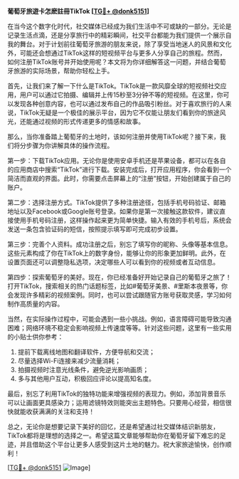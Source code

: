 **葡萄牙旅遊卡怎麽註冊TikTok [[TG💪+ @donk5151](https://t.me/s/donk5151)]**

在当今这个数字化时代，社交媒体已经成为我们生活中不可或缺的一部分。无论是记录生活点滴，还是分享旅行中的精彩瞬间，社交平台都能为我们提供一个展示自我的舞台。对于计划前往葡萄牙旅游的朋友来说，除了享受当地迷人的风景和文化外，可能还会想通过TikTok这样的短视频平台与更多人分享自己的旅程。然而，如何注册TikTok账号并开始使用呢？本文将为你详细解答这一问题，并结合葡萄牙旅游的实际场景，帮助你轻松上手。

首先，让我们来了解一下什么是TikTok。TikTok是一款风靡全球的短视频社交应用，用户可以通过它拍摄、编辑并上传15秒至3分钟不等的短视频。在这里，你可以发现各种创意内容，也可以通过发布自己的作品吸引粉丝。对于喜欢旅行的人来说，TikTok无疑是一个极佳的展示平台，因为它不仅能让朋友们看到你的旅途风光，还能通过视频的形式传递更多的情感和故事。

那么，当你准备踏上葡萄牙的土地时，该如何注册并使用TikTok呢？接下来，我们将分步骤为你讲解具体的操作流程。

第一步：下载TikTok应用。无论你是使用安卓手机还是苹果设备，都可以在各自的应用商店中搜索“TikTok”进行下载。安装完成后，打开应用程序，你会看到一个简洁而直观的界面。此时，你需要点击屏幕上的“注册”按钮，开始创建属于自己的账户。

第二步：选择注册方式。TikTok提供了多种注册途径，包括手机号码验证、邮箱地址以及Facebook或Google账号登录。如果你是第一次接触这款软件，建议直接使用手机号码注册，这样操作起来更为简单快捷。输入有效的手机号后，系统会发送一条包含验证码的短信，按照提示填写即可完成初步设置。

第三步：完善个人资料。成功注册之后，别忘了填写你的昵称、头像等基本信息。这些元素构成了你在TikTok上的数字身份，能够让你的形象更加鲜明。此外，在设置页面还可以调整隐私选项，决定哪些人可以看到你的视频或者互动信息。

第四步：探索葡萄牙的美好。现在，你已经准备好开始记录自己的葡萄牙之旅了！打开TikTok，搜索相关的热门话题标签，比如#葡萄牙美景、#里斯本夜景等，你会发现许多精彩的视频案例。同时，也可以尝试跟随官方账号获取灵感，学习如何制作高质量的内容。

当然，在实际操作过程中，可能会遇到一些小挑战。例如，语言障碍可能导致沟通困难；网络环境不稳定会影响视频上传速度等等。针对这些问题，这里有一些实用的小贴士供你参考：

1. 提前下载离线地图和翻译软件，方便导航和交流；
2. 尽量选择Wi-Fi连接来减少流量消耗；
3. 拍摄视频时注意光线条件，避免逆光影响画质；
4. 多与其他用户互动，积极回应评论以提高知名度。

最后，别忘了利用TikTok的独特功能来增强视频的表现力。例如，添加背景音乐可以让画面更具感染力；运用滤镜特效则能突出主题特色。只要用心经营，相信很快就能收获满满的关注和支持！

总之，无论你是想要记录下美好的回忆，还是希望通过社交媒体结识新朋友，TikTok都将是理想的选择之一。希望这篇文章能够帮助你在葡萄牙留下难忘的足迹，并且借助这个平台让更多人感受到这片土地的魅力。祝大家旅途愉快，创作顺利！

[[TG💪+ @donk5151](https://t.me/s/donk5151) ![Image](https://i.postimg.cc/rwNCRYN7/Snipaste-2025-04-30-17-27-05.png)]